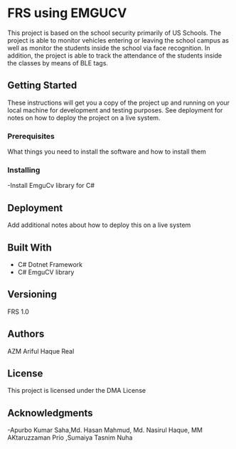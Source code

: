 # FRS using EMGUCV
This project is based on the school security primarily of US Schools. The project is able to monitor vehicles entering or 
leaving the school campus as well as monitor the students inside the school via face recognition. In addition, the project
is able to track the attendance of the students inside the classes by means of BLE tags.


## Getting Started

These instructions will get you a copy of the project up and running on your local machine for development and testing purposes. See deployment for notes on how to deploy the project on a live system.

### Prerequisites

What things you need to install the software and how to install them

### Installing

-Install EmguCv library for C#


## Deployment

Add additional notes about how to deploy this on a live system

## Built With

* C# Dotnet Framework
* C# EmguCV library



## Versioning

FRS 1.0
## Authors

AZM Ariful Haque Real

## License

This project is licensed under the DMA License

## Acknowledgments
-Apurbo Kumar Saha,Md. Hasan Mahmud, Md. Nasirul Haque, MM AKtaruzzaman Prio ,Sumaiya Tasnim Nuha
